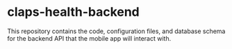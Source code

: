 # claps-health-backend
This repository contains the code, configuration files, and database schema for the backend API that the mobile app will interact with.
